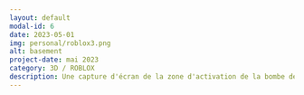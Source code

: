 ```yaml
---
layout: default
modal-id: 6
date: 2023-05-01
img: personal/roblox3.png
alt: basement
project-date: mai 2023
category: 3D / ROBLOX
description: Une capture d'écran de la zone d'activation de la bombe de l'expérience "SCP; Facility Breach" sur ROBLOX que j'ai modélisé et animé pour.
---
```

